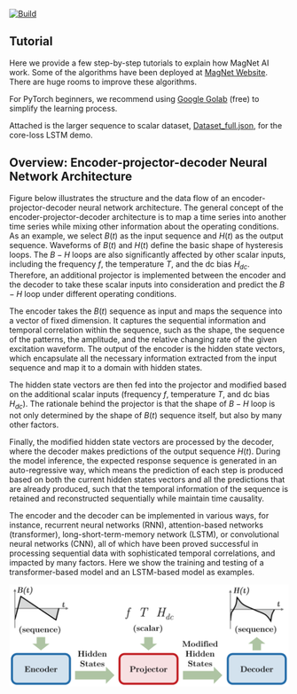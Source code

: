 [![Build](https://github.com/PrincetonUniversity/magnet/actions/workflows/main.yml/badge.svg)](https://github.com/PrincetonUniversity/magnet/actions/workflows/main.yml)

## Tutorial

Here we provide a few step-by-step tutorials to explain how MagNet AI work. Some of the algorithms have been deployed at [MagNet Website](https://mag-net.princeton.edu). There are huge rooms to improve these algorithms. 

For PyTorch beginners, we recommend using [Google Golab](https://colab.research.google.com/) (free) to simplify the learning process.

Attached is the larger sequence to scalar dataset, [Dataset_full.json](https://drive.google.com/file/d/1DWfUGUwh9X1CHVsxkvEu8KHJUSCIaQKB/view?usp=sharing), for the core-loss LSTM demo.

## Overview: Encoder-projector-decoder Neural Network Architecture

Figure below illustrates the structure and the data flow of an encoder-projector-decoder neural network architecture. The general concept of the encoder-projector-decoder architecture is to map a time series into another time series while mixing other information about the operating conditions. As an example, we select $B(t)$ as the input sequence and $H(t)$ as the output sequence. Waveforms of $B(t)$ and $H(t)$ define the basic shape of hysteresis loops. The $B-H$ loops are also significantly affected by other scalar inputs, including the frequency $f$, the temperature $T$, and the dc bias $H_{dc}$. Therefore, an additional projector is implemented between the encoder and the decoder to take these scalar inputs into consideration and predict the $B-H$ loop under different operating conditions.

The encoder takes the $B(t)$ sequence as input and maps the sequence into a vector of fixed dimension. It captures the sequential information and temporal correlation within the sequence, such as the shape, the sequence of the patterns, the amplitude, and the relative changing rate of the given excitation waveform. The output of the encoder is the hidden state vectors, which encapsulate all the necessary information extracted from the input sequence and map it to a domain with hidden states. 

The hidden state vectors are then fed into the projector and modified based on the additional scalar inputs (frequency $f$, temperature $T$, and dc bias $H_{dc}$). The rationale behind the projector is that the shape of $B-H$ loop is not only determined by the shape of $B(t)$ sequence itself, but also by many other factors. 

Finally, the modified hidden state vectors are processed by the decoder, where the decoder makes predictions of the output sequence $H(t)$. During the model inference, the expected response sequence is generated in an auto-regressive way, which means the prediction of each step is produced based on both the current hidden states vectors and all the predictions that are already produced, such that the temporal information of the sequence is retained and reconstructed sequentially while maintain time causality.

The encoder and the decoder can be implemented in various ways, for instance, recurrent neural networks (RNN), attention-based networks (transformer), long-short-term-memory network (LSTM), or convolutional neural networks (CNN), all of which have been proved successful in processing sequential data with sophisticated temporal correlations, and impacted by many factors. Here we show the training and testing of a transformer-based model and an LSTM-based model as examples.

![seq-to-seq](../img/seq-to-seq.jpg)
